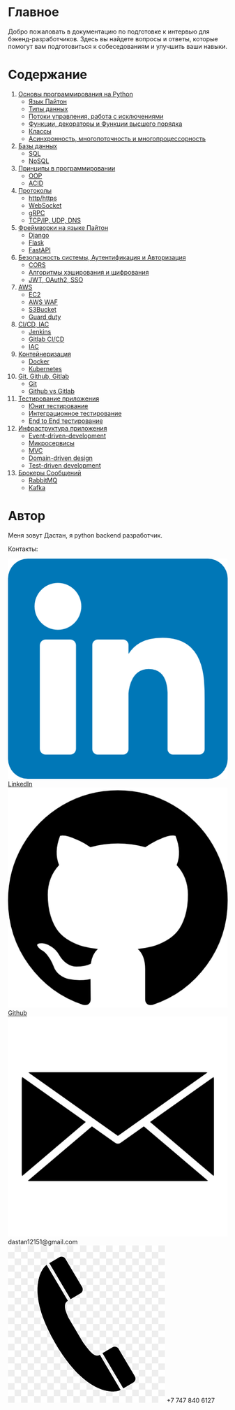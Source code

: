 # Главное

Добро пожаловать в документацию по подготовке к интервью для бэкенд-разработчиков. Здесь вы найдете вопросы и ответы, которые помогут вам подготовиться к собеседованиям и улучшить ваши навыки.

# Содержание

1. [Основы программирования на Python](topics/python/index.md)
    - [Язык Пайтон](topics/python/language.md)
    - [Типы данных](topics/python/data_types.md)
    - [Потоки управления, работа с исключениями](topics/python/control_flow.md)
    - [Функции, декораторы и Функции высшего порядка](topics/python/functions.md)
    - [Классы](topics/python/classes.py)
    - [Асинхронность, многопоточность и многопроцессорность](topics/python/async_threads_processes.py)
2. [Базы данных](topics/databases/index.md)
    - [SQL](topics/databases/question1.md)
    - [NoSQL](topics/databases/question2.md)
3. [Принципы в программировании](topics/principles/index.md)
    - [OOP](topics/principles/oop.md)
    - [ACID](topics/principles/acid.md)
4. [Протоколы](topics/protocols/index.md)
    - [http/https](topics/protocols/http.md)
    - [WebSocket](topics/protocols/ws.md)
    - [gRPC](topics/protocols/grpc.md)
    - [TCP/IP, UDP, DNS]((topics/protocols/tcp_ip_udp_dns.md))
5. [Фреймворки на языке Пайтон](topics/frameworks/index.md)
    - [Django](topics/frameworks/django.md)
    - [Flask](topics/frameworks/flask.md)
    - [FastAPI](topics/frameworks/fastapi.md)
6. [Безопасность системы, Аутентификация и Авторизация](topics/security/index.md)
    - [CORS](topics/security/cors.md)
    - [Алгоритмы хэширования и щифрования](topics/security/hashing.md)
    - [JWT, OAuth2, SSO](topics/security/jwt_oauth_sso.md)
7. [AWS](topics/aws/index.md)
    - [EC2](topics/aws/ec2.md)
    - [AWS WAF](topics/aws/waf.md)
    - [S3Bucket](topics/aws/s3.md)
    - [Guard duty](topics/aws/guard_duty.md)
8. [CI/CD, IAC](topics/ci_cd_iac/index.md)
    - [Jenkins](topics/ci_cd_iac/jenkins.md)
    - [Gitlab CI/CD](topics/ci_cd_iac/gitlab_ci_cd.md)
    - [IAC](topics/ci_cd_iac/iac.md)
9. [Контейнеризация](topics/containerization/index.md)
    - [Docker](topics/containerization/docker.md)
    - [Kubernetes](topics/containerization/k8s.md)
10. [Git, Github, Gitlab](topics/git/index.md)
    - [Git](topics/git/git.md)
    - [Github vs Gitlab](topics/git/github_gitlab.md)
11. [Тестирование приложения](topics/testing/index.md)
    - [Юнит тестирование](topics/testing/unit.md)
    - [Интеграционное тестирование](topics/testing/integration.md)
    - [End to End тестирование](topics/testing/end2end.md)
12. [Инфраструктура приложения](topics/system_design/index.md)
    - [Event-driven-development](topics/system_design/edd.md)
    - [Микросервисы](topics/system_design/microservices.md)
    - [MVC](topics/system_design/mvc.md)
    - [Domain-driven design](topics/system_design/ddd.md)
    - [Test-driven development](topics/system_design/tdd.md)
13. [Брокеры Сообщений](topics/msg_brokers/index.md)
    - [RabbitMQ](topics/msg_brokers/rabbit_mq.md)
    - [Kafka](topics/msg_brokers/kafka.md)

# Автор
Меня зовут Дастан, я python backend разработчик.

Контакты:

<div class="contact-container">
  <div class="contact-item">
      <img src="img/linkedin.png" alt="LinkedIn">
      <a href="https://www.linkedin.com/in/dastan-asanov" class="contact-link">LinkedIn</a>
  </div>
  <div class="contact-item">
      <img src="img/github.png" alt="Github">
      <a href="https://github.com/CasualF" class="contact-link">Github</a>
  </div>
  <div class="contact-item">
      <img src="img/mail.png" alt="Email">
      <span>dastan12151@gmail.com</span>
  </div>
  <div class="contact-item">
      <img src="img/phone.png" alt="Phone">
      <span>+7 747 840 6127</span>
  </div>
</div>
